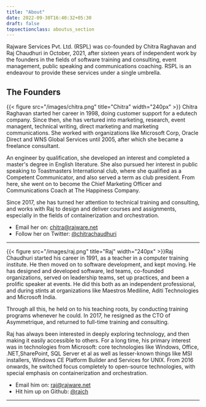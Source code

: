 ```yaml
---
title: "About"
date: 2022-09-30T16:40:32+05:30
draft: false
topsectionclass: aboutus_section
---
```

Rajware Services Pvt. Ltd. (RSPL) was co-founded by Chitra Raghavan and Raj Chaudhuri in October, 2021, after sixteen years of independent work by the founders in the fields of software training and consulting, event management, public speaking and communications coaching. RSPL is an endeavour to provide these services under a single umbrella.

## The Founders

{{< figure src="/images/chitra.png" title="Chitra" width="240px" >}} Chitra Raghavan started her career in 1998, doing customer support for a edutech company. Since then, she has vertured into marketing, research, event managent, technical writing, direct marketing and marketing communications. She worked with organizations like Microsoft Corp, Oracle Direct and WNS Global Services until 2005, after which she became a freelance consultant.

An engineer by qualification, she developed an interest and completed a master's degree in English literature. She also pursued her interest in public speaking to Toastmasters International club, where she qualified as a Competent Communicator, and also served a term as club president. From here, she went on to become the Chief Marketing Officer and Communications Coach at The Happiness Company.

Since 2017, she has turned her attention to technical training and consulting, and works with Raj to design and deliver courses and assignments, especially in the fields of containerization and orchestration.

* Email her on: [chitra@rajware.net](mailto:chitra@rajware.net)
* Follow her on Twitter: [@chitrachaudhuri](https://twitter.com/chitrachaudhuri)

---

{{< figure src="/images/raj.png" title="Raj" width="240px" >}}Raj Chaudhuri started his career in 1991, as a teacher in a computer training institute. He then moved on to software development, and kept moving. He has designed and developed software, led teams, co-founded organizations, served on leadership teams, set up practices, and been a prolific speaker at events. He did this both as an independent professional, and during stints at organizations like Maestros Mediline, Aditi Technologies and Microsoft India.

Through all this, he held on to his teaching roots, by conducting training programs whenever he could. In 2017, he resigned as the CTO of Asymmetrique, and returned to full-time training and consulting.

Raj has always been interested in deeply exploring technology, and then making it easily accessible to others. For a long time, his primary interest was in technologies from Microsoft: core technologies like Windows, Office, .NET,SharePoint, SQL Server et al as well as lesser-known things like MSI installers, Windows CE Platform Builder and Services for UNIX. From 2016 onwards, he switched focus completely to open-source technologies, with special emphasis on containerization and orchestration.

* Email him on: [raj@rajware.net](mailto:raj@rajware.net)
* Hit him up on Github: [@rajch](https://github.com/rajch)
---

